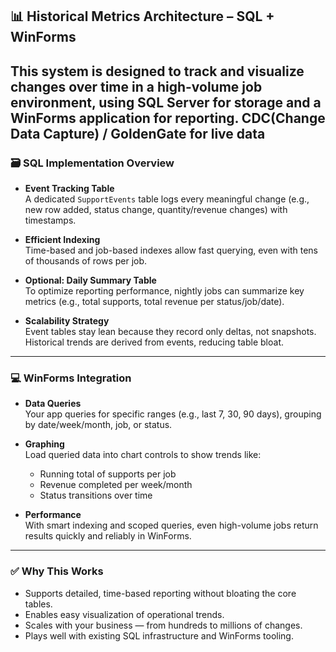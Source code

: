 ## 📊 Historical Metrics Architecture – SQL + WinForms

This system is designed to track and visualize changes over time in a high-volume job environment, using SQL Server for storage and a WinForms application for reporting.
CDC(Change Data Capture) / GoldenGate for live data
---

### 🗃️ SQL Implementation Overview

- **Event Tracking Table**  
  A dedicated `SupportEvents` table logs every meaningful change (e.g., new row added, status change, quantity/revenue changes) with timestamps.

- **Efficient Indexing**  
  Time-based and job-based indexes allow fast querying, even with tens of thousands of rows per job.

- **Optional: Daily Summary Table**  
  To optimize reporting performance, nightly jobs can summarize key metrics (e.g., total supports, total revenue per status/job/date).

- **Scalability Strategy**  
  Event tables stay lean because they record only deltas, not snapshots. Historical trends are derived from events, reducing table bloat.

---

### 💻 WinForms Integration

- **Data Queries**  
  Your app queries for specific ranges (e.g., last 7, 30, 90 days), grouping by date/week/month, job, or status.

- **Graphing**  
  Load queried data into chart controls to show trends like:
  - Running total of supports per job
  - Revenue completed per week/month
  - Status transitions over time

- **Performance**  
  With smart indexing and scoped queries, even high-volume jobs return results quickly and reliably in WinForms.

---

### ✅ Why This Works

- Supports detailed, time-based reporting without bloating the core tables.
- Enables easy visualization of operational trends.
- Scales with your business — from hundreds to millions of changes.
- Plays well with existing SQL infrastructure and WinForms tooling.

